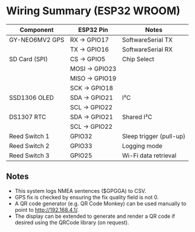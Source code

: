 # Wiring Summary (ESP32 WROOM)

| Component      | ESP32 Pin     | Notes                   |
| -------------- | ------------- | ----------------------- |
| GY-NEO6MV2 GPS | RX → GPIO17   | SoftwareSerial TX       |
|                | TX → GPIO16   | SoftwareSerial RX       |
| SD Card (SPI)  | CS → GPIO5    | Chip Select             |
|                | MOSI → GPIO23 |                         |
|                | MISO → GPIO19 |                         |
|                | SCK → GPIO18  |                         |
| SSD1306 OLED   | SDA → GPIO21  | I²C                     |
|                | SCL → GPIO22  |                         |
| DS1307 RTC     | SDA → GPIO21  | Shared I²C              |
|                | SCL → GPIO22  |                         |
| Reed Switch 1  | GPIO32        | Sleep trigger (pull-up) |
| Reed Switch 2  | GPIO33        | Logging mode            |
| Reed Switch 3  | GPIO25        | Wi-Fi data retrieval    |

## Notes

- This system logs NMEA sentences ($GPGGA) to CSV.
- GPS fix is checked by ensuring the fix quality field is not 0.
- A QR code generator (e.g. QR Code Monkey) can be used manually to point to <http://192.168.4.1/>.
- The display can be extended to generate and render a QR code if desired using the QRCode library (on request).
